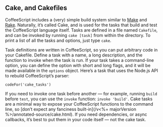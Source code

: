 ## Cake, and Cakefiles

CoffeeScript includes a (very) simple build system similar to [Make](http://www.gnu.org/software/make/) and [Rake](http://rake.rubyforge.org/). Naturally, it’s called Cake, and is used for the tasks that build and test the CoffeeScript language itself. Tasks are defined in a file named `Cakefile`, and can be invoked by running `cake [task]` from within the directory. To print a list of all the tasks and options, just type `cake`.

Task definitions are written in CoffeeScript, so you can put arbitrary code in your Cakefile. Define a task with a name, a long description, and the function to invoke when the task is run. If your task takes a command-line option, you can define the option with short and long flags, and it will be made available in the `options` object. Here’s a task that uses the Node.js API to rebuild CoffeeScript’s parser:

```
codeFor('cake_tasks')
```

If you need to invoke one task before another — for example, running `build` before `test`, you can use the `invoke` function: `invoke 'build'`. Cake tasks are a minimal way to expose your CoffeeScript functions to the command line, so [don’t expect any fanciness built-in](/v<%= majorVersion %>/annotated-source/cake.html). If you need dependencies, or async callbacks, it’s best to put them in your code itself — not the cake task.
